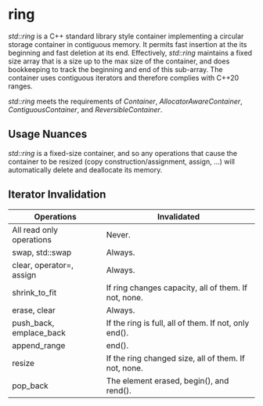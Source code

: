 # ring
*std::ring* is a C++ standard library style container implementing a circular storage container in contiguous memory. It permits fast insertion at the its beginning and fast deletion at its end.
Effectively, *std::ring* maintains a fixed size array that is a size up to the max size of the container, and does bookkeeping to track the beginning and end of this sub-array.
The container uses contiguous iterators and therefore complies with C++20 ranges. 

*std::ring* meets the requirements of *Container*, *AllocatorAwareContainer*, *ContiguousContainer*, and *ReversibleContainer*. 

## Usage Nuances
*std::ring* is a fixed-size container, and so any operations that cause the container to be resized (copy construction/assignment, assign, ...) will automatically delete and deallocate 
its memory. 

## Iterator Invalidation
**Operations** | **Invalidated**
--- | ---
All read only operations | Never.
swap, std::swap | Always.
clear, operator=, assign | Always.
shrink_to_fit | If ring changes capacity, all of them. If not, none.
erase, clear | Always.
push_back, emplace_back | If the ring is full, all of them. If not, only end().
append_range | end().
resize | If the ring changed size, all of them. If not, none.
pop_back | The element erased, begin(), and rend().